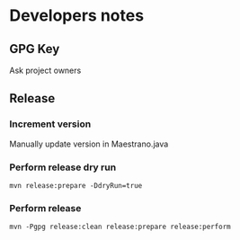 # Developers notes

## GPG Key
Ask project owners

## Release
### Increment version
Manually update version in Maestrano.java

### Perform release dry run
```
mvn release:prepare -DdryRun=true
```

### Perform release
```
mvn -Pgpg release:clean release:prepare release:perform
```